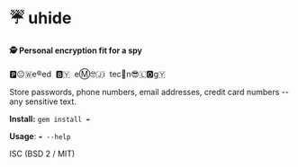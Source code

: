 # ☔ uhide

#### 🕵️ Personal encryption fit for a spy

🅿️😐🇼e®️ed&nbsp;&nbsp;🅱️🇾&nbsp;&nbsp;eⓂ️🤓🇯ℹ️&nbsp;&nbsp;tec🏨n😎🇱🅾️g🇾

Store passwords, phone numbers, email addresses, credit card numbers -- any sensitive text.

**Install:** `gem install ☔` 

**Usage**: `☔ --help`

ISC (BSD 2 / MIT)

